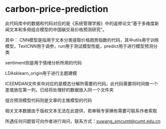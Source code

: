 # carbon-price-prediction
此代码库中的数据和代码对应的是《系统管理学报》中的返修论文“基于多维度新闻文本和多频组合模型的中国碳交易价格预测研究”。

其中：
CNN模型是指用于文本分类提取价格趋势指数的代码，其中utils用于训练模型，TextCNN用于调参，run用于测试模型性能，predict用于进行模型预测分类

sentiment则是用于情绪分析所用的代码

LDAsklearn_origin用于进行主题建模

ICEEMDAN文件夹中对应的是模态分解所需要的代码，此代码需要将时间做一个差值放在第一列，已经将处理好的数据放入同一个文件夹

组合预测模型代码则是文章的主推模型的代码

相关文本数据由于版权文本无法在此提供，若审稿专家确有需要可联系作者索取

所遇任何问题皆可向作者进行询问，联系方式：xuwang_smcumt@cumt.edu.cn
